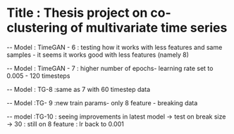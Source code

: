 # Title : Thesis project on co-clustering of multivariate time series

-- Model : TimeGAN - 6
    : testing how it works with less features and same samples - it seems it works good with less features (namely 8)
    


-- Model : TimeGAN - 7
    : higher number of epochs- learning rate set to 0.005 - 120 timesteps

-- Model : TG-8
    :same as 7 with 60 timestep data


-- Model :TG- 9
    :new train params- only 8 feature - breaking data



-- model :TG-10 
    : seeing improvements in latest model -> test on break size -> 30
    : still on 8 feature
    : lr back to 0.001 